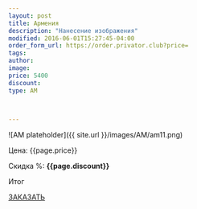 ```yaml
---
layout: post
title: Армения
description: "Нанесение изображения"
modified: 2016-06-01T15:27:45-04:00
order_form_url: https://order.privator.club?price=
tags: 
author:  
image:
price: 5400
discount:
type: AM


  
---
```

 ![AM plateholder]({{ site.url }}/images/AM/am11.png) 


<div class="price">
	<p id="price" >Цена: {{page.price}}</p>
	<p id="discount"> Скидка %: <b id="discountval"> {{page.discount}} </b></p>
	<p id="summ"> Итог </p>
</div>

<p class="buttond"><a href="telegram.org" target="_self">ЗАКАЗАТЬ</a></p>
    
